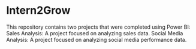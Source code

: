 # Intern2Grow
This repository contains two projects that were completed using Power BI:
Sales Analysis: A project focused on analyzing sales data.
Social Media Analysis: A project focused on analyzing social media performance data.
